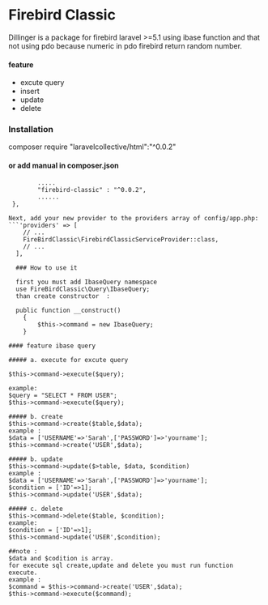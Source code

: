# Firebird Classic


Dillinger is a package for firebird laravel >=5.1 using ibase function and that not using pdo because numeric in pdo firebird return random number.

#### feature
  - excute query
  - insert
  - update
  - delete

### Installation
composer require "laravelcollective/html":"^0.0.2"
#### or add manual in composer.json
```"require": {
        .....
        "firebird-classic" : "^0.0.2",
        ......
 },

Next, add your new provider to the providers array of config/app.php:
```'providers' => [
    // ...
    FireBirdClassic\FirebirdClassicServiceProvider::class,
    // ...
  ],
  
  ### How to use it
  
  first you must add IbaseQuery namespace
  use FireBirdClassic\Query\IbaseQuery;
  than create constructor  :
  
  public function __construct()
    {
        $this->command = new IbaseQuery;
    }
    
#### feature ibase query

##### a. execute for excute query

$this->command->execute($query);

example: 
$query = "SELECT * FROM USER";
$this->command->execute($query);

##### b. create 
$this->command->create($table,$data);
example : 
$data = ['USERNAME'=>'Sarah',['PASSWORD']=>'yourname'];
$this->command->create('USER',$data);

##### b. update 
$this->command->update($>table, $data, $condition)
example :
$data = ['USERNAME'=>'Sarah',['PASSWORD']=>'yourname'];
$condition = ['ID'=>1];
$this->command->update('USER',$data);

##### c. delete
$this->command->delete($table, $condition);
example:
$condition = ['ID'=>1];
$this->command->update('USER',$condition);

##note :
$data and $codition is array.
for execute sql create,update and delete you must run function execute.
example :
$command = $this->command->create('USER',$data);
$this->command->execute($command);





  
  

